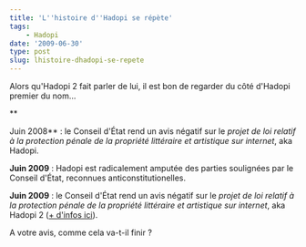 ```yaml
---
title: 'L''histoire d''Hadopi se répète'
tags:
    - Hadopi
date: '2009-06-30'
type: post
slug: lhistoire-dhadopi-se-repete
---
```


Alors qu'Hadopi 2 fait parler de lui, il est bon de regarder du côté d'Hadopi premier du nom…

\*\*<!-- more -->

Juin 2008\*\*&nbsp;: le Conseil d'État rend un avis négatif sur le _projet de loi relatif à la protection pénale de la propriété littéraire et artistique sur internet_, aka Hadopi.

**Juin 2009**&nbsp;: Hadopi est radicalement amputée des parties soulignées par le Conseil d'État, reconnues anticonstitutionelles.

**Juin 2009**&nbsp;: le Conseil d'État rend un avis négatif sur le _projet de loi relatif à la protection pénale de la propriété littéraire et artistique sur internet_, aka Hadopi 2 ([+ d'infos ici](http://www.nextinpact.com/archive/51688-hadopi-piratage-loi-conseil.htm)).

A votre avis, comme cela va-t-il finir ?

